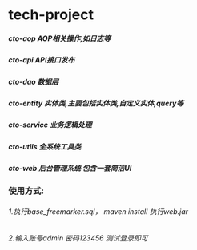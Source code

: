 # tech-project

##### cto-aop AOP相关操作,如日志等
##### cto-api API接口发布
##### cto-dao 数据层
##### cto-entity 实体类,主要包括实体类,自定义实体,query等
##### cto-service 业务逻辑处理
##### cto-utils 全系统工具类
##### cto-web 后台管理系统 包含一套简洁UI


### 使用方式:
  ###### 1.执行base_freemarker.sql， maven install 执行web.jar
  ###### 2.输入账号admin 密码123456 测试登录即可
